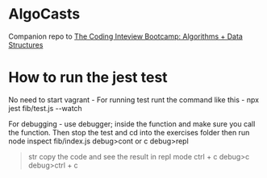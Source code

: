 # AlgoCasts

Companion repo to [The Coding Inteview Bootcamp: Algorithms + Data Structures](https://www.udemy.com/course/coding-interview-bootcamp-algorithms-and-data-structure/)

# How to run the jest test
No need to start vagrant - For running test runt the command like this - npx jest fib/test.js --watch

For debugging - use debugger; inside the function and make sure you call the function. 
Then stop the test and cd into the exercises folder then run node inspect fib/index.js
debug>cont or c
debug>repl
>str
> copy the code and see the result in repl mode
> ctrl + c
debug>c
debug>ctrl + c
